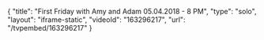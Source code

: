 {
    "title": "First Friday with Amy and Adam 05.04.2018 - 8 PM",
    "type": "solo",
    "layout": "iframe-static",
    "videoId": "163296217",
    "url": "\/tvpembed\/163296217"
}